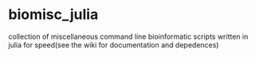 # biomisc_julia 
collection of miscellaneous command line bioinformatic scripts written in julia for speed(see the wiki for documentation and depedences)
  
 
